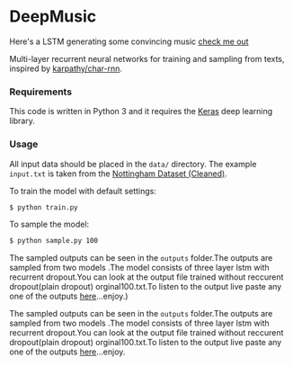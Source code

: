 # DeepMusic
Here's a LSTM generating some convincing music
[check me out](char-rnn-keras)

Multi-layer recurrent neural networks for training and sampling from texts, inspired by [karpathy/char-rnn](https://github.com/karpathy/char-rnn).

### Requirements

This code is written in Python 3 and it requires the [Keras](https://keras.io) deep learning library.

### Usage

All input data should be placed in the `data/` directory. The example `input.txt` is taken from the [Nottingham Dataset (Cleaned)](https://github.com/jukedeck/nottingham-dataset).

To train the model with default settings:
```bash
$ python train.py
```

To sample the model:
```bash
$ python sample.py 100
```

The sampled outputs can be seen in the `outputs` folder.The outputs are sampled from two models .The model consists of three layer lstm with recurrent dropout.You can look at the output file trained without reccurent dropout(plain dropout) orginal100.txt.To listen to the output live paste any one of the outputs [here](https://abcjs.net/abcjs-editor.html)...enjoy.)


The sampled outputs can be seen in the `outputs` folder.The outputs are sampled from two models .The model consists of three layer lstm with recurrent dropout.You can look at the output file trained without reccurent dropout(plain dropout) orginal100.txt.To listen to the output live paste any one of the outputs [here](https://abcjs.net/abcjs-editor.html)...enjoy.
